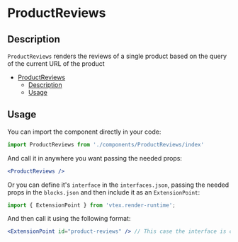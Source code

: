 # ProductReviews

## Description

`ProductReviews` renders the reviews of a single product based on the query of the current URL of the product

- [ProductReviews](#productreviews)
  - [Description](#description)
  - [Usage](#usage)

## Usage

You can import the component directly in your code:

```js
import ProductReviews from './components/ProductReviews/index'
```

And call it in anywhere you want passing the needed props:

```jsx
<ProductReviews />
```

Or you can define it's `interface` in the `interfaces.json`, passing the needed props in the `blocks.json`  and then include it as an `ExtensionPoint`:
```js
import { ExtensionPoint } from 'vtex.render-runtime';
```

And then call it using the following format:

```jsx
<ExtensionPoint id="product-reviews" /> // This case the interface is called "product-reviews"
```
